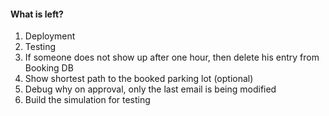 #### What is left?
1. Deployment
2. Testing
3. If someone does not show up after one hour, then delete his entry from Booking DB
4. Show shortest path to the booked parking lot (optional)
5. Debug why on approval, only the last email is being modified
6. Build the simulation for testing